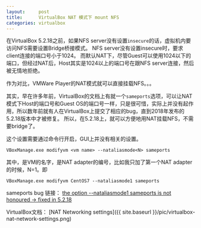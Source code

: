 ```yaml
---
layout:     post
title:      VirtualBox NAT 模式下 mount NFS
categories: virtualbox
---
```


在VirtualBox 5.2.18之前，如果NFS server没有设置`insecure`的话，虚拟机内要访问NFS需要设置Bridge桥接模式。
NFS server没有设置insecure时，要求client连接的端口号小于1024。
而默认NAT下，尽管Guest可以使用1024以下的端口，但经过NAT后，Host其实是1024以上的端口号在跟NFS server连接，然后被无情地拒绝。

作为对比，VMWare Player的NAT模式就可以直接挂载NFS。。。

其实，早在许多年前，VirtualBox的文档上有就一个`sameports`选项，可以让NAT模式下Host的端口号和Guest
OS的端口号一样，只是很可惜，实际上并没有起作用，所以数年前就有人在VirtualBox上提交了相应的bug，直到2018年发布的5.2.18版本中才被修复。
所以，在5.2.18上，就可以方便地用NAT挂载NFS，不需要bridge了。

这个设置需要通过命令行开启，GUI上并没有相关的设置。

```
VBoxManage.exe modifyvm <vm name> --nataliasmode<N> sameports
```
其中，<vm name>是VM的名字，<N>是NAT adapter的编号，比如我只加了第一个NAT adapter的时候，N=1。即
```
VBoxManage.exe modifyvm CentOS7 --nataliasmode1 sameports
```

sameports bug 链接：
[the option --nataliasmode1 sameports is not honoured -> fixed in 5.2.18](https://www.virtualbox.org/ticket/13000)

VirtualBox文档：
[NAT Networking settings]({{ site.baseurl }}/pic/virtualbox-nat-network-settings.png)
